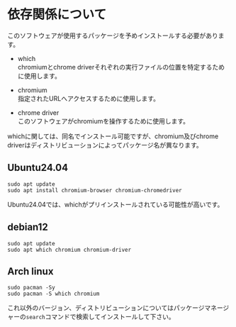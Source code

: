# 依存関係について
このソフトウェアが使用するパッケージを予めインストールする必要があります。
- which<br>
  chromiumとchrome driverそれぞれの実行ファイルの位置を特定するために使用します。
  
- chromium<br>
  指定されたURLへアクセスするために使用します。
  
- chrome driver<br>
  このソフトウェアがchromiumを操作するために使用します。

whichに関しては、同名でインストール可能ですが、chromium及びchrome driverはディストリビューションによってパッケージ名が異なります。

## Ubuntu24.04
```
sudo apt update
sudo apt install chromium-browser chromium-chromedriver
```
Ubuntu24.04では、whichがプリインストールされている可能性が高いです。

## debian12
```
sudo apt update
sudo apt which chromium chromium-driver
```

## Arch linux
```
sudo pacman -Sy
sudo pacman -S which chromium
```

これ以外のバージョン、ディストリビューションについてはパッケージマネージャーの`search`コマンドで検索してインストールして下さい。
